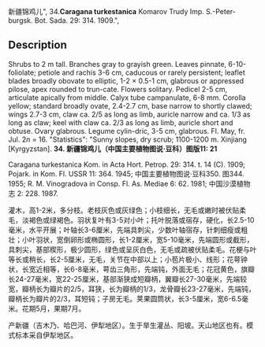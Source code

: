 新疆锦鸡儿",
34.**Caragana turkestanica** Komarov Trudy Imp. S.-Peter-burgsk. Bot. Sada. 29: 314. 1909.",

## Description
Shrubs to 2 m tall. Branches gray to grayish green. Leaves pinnate, 6-10-foliolate; petiole and rachis 3-6 cm, caducous or rarely persistent; leaflet blades broadly obovate to elliptic, 1-2 × 0.5-1 cm, glabrous or appressed pilose, apex rounded to trun-cate. Flowers solitary. Pedicel 2-5 cm, articulate apically from middle. Calyx tube campanulate, 6-8 mm. Corolla yellow; standard broadly ovate, 2.4-2.7 cm, base narrow to shortly clawed; wings 2.7-3 cm, claw ca. 2/5 as long as limb, auricle narrow and ca. 1/3 as long as claw; keel with claw ca. 2/3 as long as limb, auricle short and obtuse. Ovary glabrous. Legume cylin-dric, 3-5 cm, glabrous. Fl. May, fr. Jul. 2*n* = 16.
  "Statistics": "Sunny slopes, dry scrub; 1100-1200 m. Xinjiang [Kyrgyzstan].
**34. 新疆锦鸡儿（中国主要植物图说·豆科）图版11: 21**

Caragana turkestanica Kom. in Acta Hort. Petrop. 29: 314. t. 14 (C). 1909; Pojark. in Kom. Fl. USSR 11: 364. 1945; 中国主要植物图说·豆科350. 图344. 1955; R. M. Vinogradova in Consp. Fl. As. Mediae 6: 62. 1981; 中国沙漠植物志 2: 228. 1987.

灌木，高1-2米，多分枝。老枝灰色或灰绿色；小枝细长，无毛或嫩时被伏贴柔毛，淡褐色或绿褐色。羽状复叶有3-5对小叶；托叶脱落或宿存，硬化，长2.5-10毫米，水平开展；叶轴长3-6厘米，先端具刺尖，少数叶轴宿存，针刺细瘦或粗壮；小叶羽状，宽倒卵形或椭圆形，长1-2厘米，宽5-10毫米，先端圆形或截形，具刺尖，基部楔形，极少圆形，绿色或呈灰白色，无毛或疏被伏贴柔毛。花梗与叶等长或稍长，长2-5厘米，无毛，关节在中部以上；小苞片极小、线形；花萼钟状，长宽近相等，长6-8毫米，萼齿三角形，先端钝，外面无毛；花冠黄色，旗瓣长24-27毫米，宽22-25厘米，基部渐狭成短瓣柄，翼瓣长27-30毫米，先端较宽，瓣柄长为瓣片的2/5，耳狭，长为瓣柄的1/3，龙骨瓣长23-27毫米，先端钝，瓣柄长为瓣片的2/3，耳短钝；子房无毛。荚果圆筒状，长3-5厘米，宽6-6.5毫米。花期5月，果期7月。

产新疆（吉木乃、哈巴河、伊犁地区）。生于旱生灌丛、阳坡。天山地区也有。模式标本采自伊犁地区。
